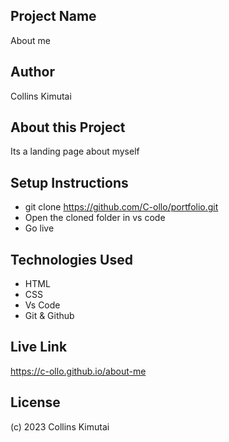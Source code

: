 ## Project Name

About me

## Author

Collins Kimutai

## About this Project
Its a landing page about myself

## Setup Instructions
- git clone https://github.com/C-ollo/portfolio.git
- Open the cloned folder in vs code
- Go live

## Technologies Used
- HTML
- CSS
- Vs Code
- Git & Github

## Live Link
https://c-ollo.github.io/about-me
<!-- https://username.github.io/repository-name -->

## License
(c) 2023 Collins Kimutai